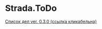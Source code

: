 # Strada.ToDo

[Список дел ver. 0.3.0 (ссылка кликабельна)](https://yrgenius.github.io/Strada.ToDo/)